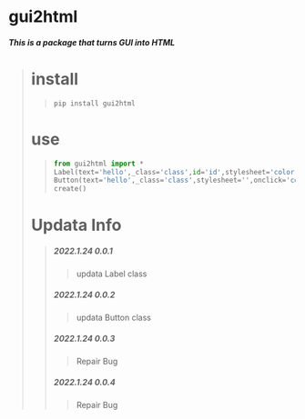 # gui2html
##### This is a package that turns GUI into HTML
> # install
>> ```shell
>>pip install gui2html
>>```
> # use
>>```python
>>from gui2html import *
>>Label(text='hello',_class='class',id='id',stylesheet='color: red;')
>>Button(text='hello',_class='class',stylesheet='',onclick='console.log("click")',id='id')
>>create()
>>```
> # Updata Info
>> ##### 2022.1.24 0.0.1
>>> updata Label class
>>
>> ##### 2022.1.24 0.0.2
>>> updata Button class
>>
>> ##### 2022.1.24 0.0.3
>>> Repair Bug
>>
>> ##### 2022.1.24 0.0.4
>>> Repair Bug
>>
>

